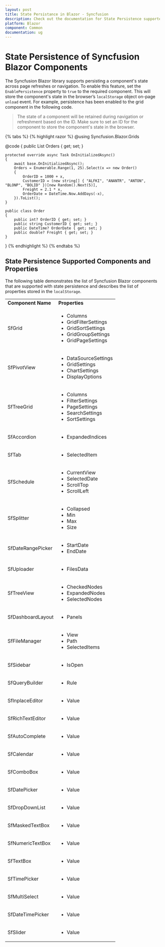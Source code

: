 ```yaml
---
layout: post
title: State Persistance in Blazor - Syncfusion
description: Check out the documentation for State Persistence supported components and properties in the Syncfusion Blazor Components.
platform: Blazor
component: Common
documentation: ug
---
```


# State Persistence of Syncfusion Blazor Components

The Syncfusion Blazor library supports persisting a component's state across page refreshes or navigation. To enable this feature, set the `EnablePersistence` property to `true` to the required component. This will store the component's state in the browser’s `localStorage` object on-page `unload` event. For example, persistence has been enabled to the grid component in the following code.

> The state of a component will be retained during navigation or refreshment based on the ID. Make sure to set an ID for the component to store the component's state in the browser.

{% tabs %}
{% highlight razor %}
@using Syncfusion.Blazor.Grids

<SfGrid  ID="grid" EnablePersistence="true" AllowPaging="true" DataSource="@Orders">
    <GridPageSettings PageSize="8"></GridPageSettings>
    <GridColumns>
        <GridColumn Field=@nameof(Order.OrderID) HeaderText="Order ID" Width="100"></GridColumn>
        <GridColumn Field=@nameof(Order.CustomerID) HeaderText="Customer Name" Width="120"></GridColumn>
        <GridColumn Field=@nameof(Order.OrderDate) HeaderText=" Order Date" Format="d" Width="100"></GridColumn>
        <GridColumn Field=@nameof(Order.Freight) Format="C2" Width="120"></GridColumn>
    </GridColumns>
</SfGrid>

@code {
    public List<Order> Orders { get; set; }

    protected override async Task OnInitializedAsync()
    {
        await base.OnInitializedAsync();
        Orders = Enumerable.Range(1, 25).Select(x => new Order()
        {
            OrderID = 1000 + x,
            CustomerID = (new string[] { "ALFKI", "ANANTR", "ANTON", "BLONP", "BOLID" })[new Random().Next(5)],
            Freight = 2.1 * x,
            OrderDate = DateTime.Now.AddDays(-x),
        }).ToList();
    }

    public class Order
    {
        public int? OrderID { get; set; }
        public string CustomerID { get; set; }
        public DateTime? OrderDate { get; set; }
        public double? Freight { get; set; }
    }
}
{% endhighlight %}
{% endtabs %}

## State Persistence Supported Components and Properties

The following table demonstrates the list of Syncfusion Blazor components that are supported with state persistence and describes the list of properties stored in the `localStorage`.

<!-- markdownlint-disable MD033 -->
<table>
<tr>
<td><b>Component Name</b></td>
<td><b>Properties</b></td>
</tr>
<tr>
<td>SfGrid</td>
<td>
<ul>
<li>Columns</li>
<li>GridFilterSettings</li>
<li>GridSortSettings</li>
<li>GridGroupSettings</li>
<li>GridPageSettings</li>
</ul>
</td>
</tr>
<tr>
<td>SfPivotView</td>
<td>
<ul>
<li>DataSourceSettings</li>
<li>GridSettings</li>
<li>ChartSettings</li>
<li>DisplayOptions</li>
</ul>
</td>
</tr>
<tr>
<td>SfTreeGrid</td>
<td>
<ul>
<li>Columns</li>
<li>FilterSettings</li>
<li>PageSettings</li>
<li>SearchSettings</li>
<li>SortSettings</li>
</ul>
</td>
</tr>
<tr>
<td>SfAccordion</td>
<td>
<ul>
<li>ExpandedIndices</li>
</ul>
</td>
</tr>
<tr>
<td>SfTab</td>
<td>
<ul>
<li>SelectedItem</li>
</ul>
</td>
</tr>
<tr>
<td>SfSchedule</td>
<td>
<ul>
<li>CurrentView</li>
<li>SelectedDate</li>
<li>ScrollTop</li>
<li>ScrollLeft</li>
</ul>
</td>
</tr>
<tr>
<td>SfSplitter</td>
<td>
<ul>
<li>Collapsed</li>
<li>Min</li>
<li>Max</li>
<li>Size</li>
</ul>
</td>
</tr>
<tr>
<td>SfDateRangePicker</td>
<td>
<ul>
<li>StartDate</li>
<li>EndDate</li>
</ul>
</td>
</tr>
<tr>
<td>SfUploader</td>
<td>
<ul>
<li>FilesData</li>
</ul>
</td>
</tr>
<tr>
<td>SfTreeView</td>
<td>
<ul>
<li>CheckedNodes</li>
<li>ExpandedNodes</li>
<li>SelectedNodes</li>
</ul>
</td>
</tr>
<tr>
<td>SfDashboardLayout</td>
<td>
<ul>
<li>Panels</li>
</ul>
</td>
</tr>
<tr>
<td>SfFileManager</td>
<td>
<ul>
<li>View</li>
<li>Path</li>
<li>SelectedItems</li>
</ul>
</td>
</tr>
<tr>
<td>SfSidebar</td>
<td>
<ul>
<li>IsOpen</li>
</ul>
</td>
</tr>
<tr>
<td>SfQueryBuilder</td>
<td>
<ul>
<li>Rule</li>
</ul>
</td>
</tr>
<tr>
<td>SfInplaceEditor</td>
<td>
<ul>
<li>Value</li>
</ul>
</td>
</tr>
<tr>
<td>SfRichTextEditor</td>
<td>
<ul>
<li>Value</li>
</ul>
</td>
</tr>
<tr>
<td>SfAutoComplete</td>
<td>
<ul>
<li>Value</li>
</ul>
</td>
</tr>
<tr>
<td>SfCalendar</td>
<td>
<ul>
<li>Value</li>
</ul>
</td>
</tr>
<tr>
<td>SfComboBox</td>
<td>
<ul>
<li>Value</li>
</ul>
</td>
</tr>
<tr>
<td>SfDatePicker</td>
<td>
<ul>
<li>Value</li>
</ul>
</td>
</tr>
<tr>
<td>SfDropDownList</td>
<td>
<ul>
<li>Value</li>
</ul>
</td>
</tr>
<tr>
<td>SfMaskedTextBox</td>
<td>
<ul>
<li>Value</li>
</ul>
</td>
</tr>
<tr>
<td>SfNumericTextBox</td>
<td>
<ul>
<li>Value</li>
</ul>
</td>
</tr>
<tr>
<td>SfTextBox</td>
<td>
<ul>
<li>Value</li>
</ul>
</td>
</tr>
<tr>
<td>SfTimePicker</td>
<td>
<ul>
<li>Value</li>
</ul>
</td>
</tr>
<tr>
<td>SfMultiSelect</td>
<td>
<ul>
<li>Value</li>
</ul>
</td>
</tr>
<tr>
<td>SfDateTimePicker</td>
<td>
<ul>
<li>Value</li>
</ul>
</td>
</tr>
<tr>
<td>SfSlider</td>
<td>
<ul>
<li>Value</li>
</ul>
</td>
</tr>
</table>
<!-- markdownlint-enable MD033 -->
